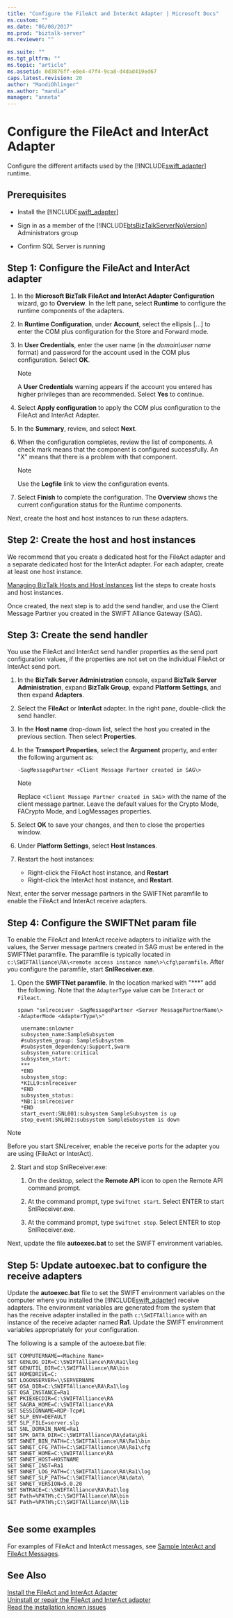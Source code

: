 ```yaml
---
title: "Configure the FileAct and InterAct Adapter | Microsoft Docs"
ms.custom: ""
ms.date: "06/08/2017"
ms.prod: "biztalk-server"
ms.reviewer: ""

ms.suite: ""
ms.tgt_pltfrm: ""
ms.topic: "article"
ms.assetid: 0d3876ff-e8e4-47f4-9ca8-d4dad419ed67
caps.latest.revision: 20
author: "MandiOhlinger"
ms.author: "mandia"
manager: "anneta"
---
```

# Configure the FileAct and InterAct Adapter
Configure the different artifacts used by the [!INCLUDE[swift_adapter](../../includes/swift-adapter-md.md)] runtime. 

  
## Prerequisites  
   
- Install the [!INCLUDE[swift_adapter](../../includes/swift-adapter-md.md)]
  
- Sign in as a member of the [!INCLUDE[btsBizTalkServerNoVersion](../../includes/btsbiztalkservernoversion-md.md)] Administrators group
  
- Confirm SQL Server is running
  
## Step 1: Configure the FileAct and InterAct adapter  
  
1.  In the **Microsoft BizTalk FileAct and InterAct Adapter Configuration** wizard, go to **Overview**. In the left pane, select **Runtime** to configure the runtime components of the adapters.  
  
2.  In **Runtime Configuration**, under **Account**, select the ellipsis […] to enter the COM plus configuration for the Store and Forward mode.  
  
3.  In **User Credentials**, enter the user name (in the *domain\user name* format) and password for the account used in the COM plus configuration. Select **OK**.  
  
    > [!NOTE]
    >  A **User Credentials** warning appears if the account you entered has higher privileges than are recommended. Select **Yes** to continue.
  
4.  Select **Apply configuration** to apply the COM plus configuration to the FileAct and InterAct Adapter.  
  
5.  In the **Summary**, review, and select **Next**.  
  
6.  When the configuration completes, review the list of components. A check mark means that the component is configured successfully. An "X" means that there is a problem with that component.  
  
    > [!NOTE]
    >  Use the **Logfile** link to view the configuration events.  
  
7.  Select **Finish** to complete the configuration. The **Overview** shows the current configuration status for the Runtime components.  

Next, create the host and host instances to run these adapters.

## Step 2: Create the host and host instances

We recommend that you create a dedicated host for the FileAct adapter and a separate dedicated host for the InterAct adapter. For each adapter, create at least one host instance.  

[Managing BizTalk Hosts and Host Instances](../../core/managing-biztalk-hosts-and-host-instances.md) list the steps to create hosts and host instances. 

Once created, the next step is to add the send handler, and use the Client Message Partner you created in the SWIFT Alliance Gateway (SAG).

## Step 3: Create the send handler

You use the FileAct and InterAct send handler properties as the send port configuration values, if the properties are not set on the individual FileAct or InterAct send port. 
  
1. In the **BizTalk Server Administration** console, expand **BizTalk Server Administration**, expand **BizTalk Group**, expand **Platform Settings**, and then expand **Adapters**.  
  
2. Select the **FileAct** or **InterAct** adapter. In the right pane, double-click the send handler.  
  
3. In the **Host name** drop-down list, select the host you created in the previous section. Then select **Properties**.  
  
4. In the **Transport Properties**, select the **Argument** property, and enter the following argument as:  
  
    `-SagMessagePartner <Client Message Partner created in SAG\>`
  
   > [!NOTE]
   >  Replace <`Client Message Partner created in SAG`> with the name of the client message partner. Leave the default values for the Crypto Mode, FACrypto Mode, and LogMessages properties.  
  
5. Select **OK** to save your changes, and then to close the properties window. 
  
6. Under **Platform Settings**, select **Host Instances**.  
  
7. Restart the host instances: 

   - Right-click the FileAct host instance, and **Restart**
   - Right-click the InterAct host instance, and **Restart**.  

Next, enter the server message partners in the SWIFTNet paramfile to enable the FileAct and InterAct receive adapters.
  
## Step 4: Configure the SWIFTNet param file

To enable the FileAct and InterAct receive adapters to initialize with the values, the Server message partners created in SAG must be entered in the SWIFTNet paramfile. The paramfile is typically located in `c:\SWIFTAlliance\RA\<remote access instance name\>\cfg\paramfile`. After you configure the paramfile, start **SnlReceiver.exe**.  
  
1. Open the **SWIFTNet paramfile**. In the location marked with "***" add the following. Note that the `AdapterType` value can be `Interact` or `Fileact`.  
  
     ```spawn "snlreceiver -SagMessagePartner <Server MessagePartnerName\> -AdapterMode <AdapterType\>"```  
       
  
   ```  
    username:snlowner  
    subsystem_name:SampleSubsystem  
    #subsystem_group: SampleSubsystem  
    #subsystem_dependency:Support,Swarm  
    subsystem_nature:critical  
    subsystem_start:  
    ***  
    *END  
    subsystem_stop:  
    *KILL9:snlreceiver  
    *END  
    subsystem_status:  
    *NB:1:snlreceiver  
    *END  
    start_event:SNL001:subsystem SampleSubsystem is up  
    stop_event:SNL002:subsystem SampleSubsystem is down  
   ```  
  
> [!NOTE]
>  Before you start SNLreceiver, enable the receive ports for the adapter you are using (FileAct or InterAct).  
  
2. Start and stop SnlReceiver.exe:

    1.  On the desktop, select the **Remote API** icon to open the Remote API command prompt.  
  
    2.  At the command prompt, type `Swiftnet start`. Select ENTER to start SnlReceiver.exe.  
  
    3.  At the command prompt, type `Swiftnet stop`. Select ENTER to stop SnlReceiver.exe.  

  
Next, update the file **autoexec.bat** to set the SWIFT environment variables.

## Step 5: Update autoexec.bat to configure the receive adapters

Update the **autoexec.bat** file to set the SWIFT environment variables on the computer where you installed the [!INCLUDE[swift_adapter](../../includes/swift-adapter-md.md)] receive adapters. The environment variables are generated from the system that has the receive adapter installed in the path `c:\SWIFTAlliance` with an instance of the receive adapter named **Ra1**. Update the SWIFT environment variables appropriately for your configuration.  
  
 The following is a sample of the autoexe.bat file:
  
```  
SET COMPUTERNAME=<Machine Name>  
SET GENLOG_DIR=C:\SWIFTAlliance\RA\Ra1\log  
SET GENUTIL_DIR=C:\SWIFTAlliance\RA\bin  
SET HOMEDRIVE=C:  
SET LOGONSERVER=\\SERVERNAME  
SET OSA_DIR=C:\SWIFTAlliance\RA\Ra1\log  
SET OSA_INSTANCE=Ra1  
SET PKIEXECDIR=C:\SWIFTAlliance\RA  
SET SAGRA_HOME=C:\SWIFTAlliance\RA  
SET SESSIONNAME=RDP-Tcp#1  
SET SLP_ENV=DEFAULT  
SET SLP_FILE=server.slp  
SET SNL_DOMAIN_NAME=Ra1  
SET SPK_DATA_DIR=C:\SWIFTAlliance\RA\data\pki  
SET SWNET_BIN_PATH=C:\SWIFTAlliance\RA\Ra1\bin  
SET SWNET_CFG_PATH=C:\SWIFTAlliance\RA\Ra1\cfg  
SET SWNET_HOME=C:\SWIFTAlliance\RA  
SET SWNET_HOST=HOSTNAME  
SET SWNET_INST=Ra1  
SET SWNET_LOG_PATH=C:\SWIFTAlliance\RA\Ra1\log  
SET SWNET_SLP_PATH=C:\SWIFTAlliance\RA\data\  
SET SWNET_VERSION=5.0.20  
SET SWTRACE=C:\SWIFTAlliance\RA\Ra1\log  
SET Path=%PATH%;C:\SWIFTAlliance\RA\bin  
SET Path=%PATH%;C:\SWIFTAlliance\RA\lib  
  
```  
  
## See some examples
For examples of FileAct and InterAct messages, see [Sample InterAct and FileAct Messages](../../adapters-and-accelerators/fileact-interact/sample-interact-and-fileact-messages.md).  
  
## See Also  

[Install the FileAct and InterAct Adapter](../../adapters-and-accelerators/fileact-interact/install-the-fileact-and-interact-adapter.md)  
[Uninstall or repair the FileAct and InterAct adapter](../../adapters-and-accelerators/fileact-interact/uninstall-or-repair-the-fileact-and-interact-adapter.md)  
[Read the installation known issues](../../adapters-and-accelerators/fileact-interact/read-the-installation-known-issues.md)
